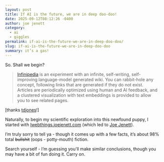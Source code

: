 ```yaml
---
layout: post
title: If AI is the future, we are in deep doo-doo!
date: 2025-09-12T08:12:26 -0400
author: joe jenett
category:
  - ai
  - giggles
permalink: if-ai-is-the-future-we-are-in-deep-doo-doo/
slug: if-ai-is-the-future-we-are-in-deep-doo-doo
summary: it’s a gas!
---
```


<p>
So. Shall we begin?
</p>
<blockquote><p><a href="https://infinipedia.ai/">Infinipedia</a> is an experiment with an infinite, self-writing, self-improving language-model generated wiki. You can rabbit-hole any concept, following links that are generated if they do not exist. Articles are periodically optimized using human and AI feedback, and a clustered visualization with text embeddings is provided to allow you to see related pages. </p></blockquote>
<p>
[thanks <a title="source" href="https://pinboard.in/u:tdjones">tdjones</a>!]
</p>
<p>
Naturally, to begin my scientific exploration into this newfound puppy, I started with <a title="Searched at Infinipedia" href="https://infinipedia.ai/wiki/Iwebthings.joejenett.com">Iwebthings.joejenett.com</a> (which led to <a title="Created at Infinipedia" href="https://infinipedia.ai/wiki/Joe_Jenett">Joe Jenett</a>).
</p>
<p>
I’m truly sorry to tell ya - though it comes up with a few facts, it’s about 98% total <strike>bullshit</strike> (oops - potty-mouth) fiction. 
</p>
Search yourself - I’m guessing you'll make similar conclusions, though you may have a bit of fun doing it. Carry on.

<a href="https://brid.gy/publish/mastodon"></a>